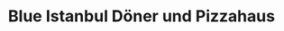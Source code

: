 ---
title: "Blue Istanbul Döner und Pizzahaus"
url: /heilsbronn/blue-istanbul-doener-und-pizzahaus/
---